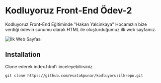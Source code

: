 # Kodluyoruz Front-End Ödev-2

Kodluyoruz Front-End Eğitiminde "Hakan Yalcinkaya" Hocamızın bize verdiği ödevin sunumu olarak HTML ile oluşturduğumuz ilk web sayfamız.


![İlk Web Sayfası](https://i.hizliresim.com/8bj33fx.png)



## Installation

Clone ederek index.html'i inceleyebilirsiniz


```
git clone https://github.com/esatakpunar/kodluyoruzilkrepo.git
```

